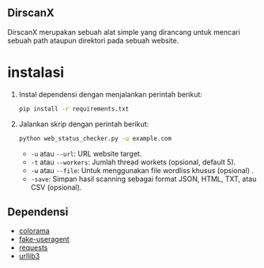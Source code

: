 ## DirscanX

DirscanX merupakan sebuah alat simple yang dirancang untuk mencari sebuah path ataupun direktori pada sebuah website.

# instalasi 

1. Instal dependensi dengan menjalankan perintah berikut:

   ```bash
   pip install -r requirements.txt
   ```

2. Jalankan skrip dengan perintah berikut:

   ```bash
   python web_status_checker.py -u example.com
   ```

   - `-u` atau `--url`: URL website target.
   - `-t` atau `--workers`: Jumlah thread workets (opsional, default 5).
   - `-w` atau `--file`: Untuk menggunakan file wordliss khusus (opsional) .
   - `-save`: Simpan hasil scanning sebagai format JSON, HTML, TXT, atau CSV (opsional).

## Dependensi

- [colorama](https://pypi.org/project/colorama/)
- [fake-useragent](https://pypi.org/project/fake-useragent/)
- [requests](https://pypi.org/project/requests/)
- [urllib3](https://pypi.org/project/urllib3/)
